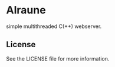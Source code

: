 # Alraune
simple multithreaded C(++) webserver.

## License
See the LICENSE file for more information.
